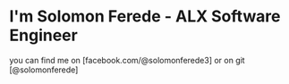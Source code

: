 # I'm Solomon Ferede  - ALX Software Engineer
you can find me on [facebook.com/@solomonferede3]
or on git [@solomonferede]